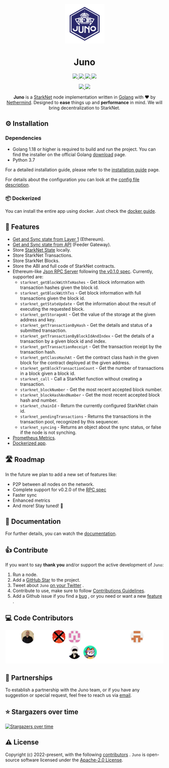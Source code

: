 <p align="center">
  <a href="https://gojuno.xyz">
    <img alt="Juno Logo" height="125" src="./docs/static/img/juno_rounded.png">
  </a>
  <br>
</p>

<h1 align="center">Juno</h1>

<p align="center">
  <a href="https://pkg.go.dev/github.com/NethermindEth/juno">
    <img src="https://pkg.go.dev/badge/github.com/NethermindEth/juno.svg">
  </a>
  <a href="https://goreportcard.com/report/github.com/NethermindEth/juno">
    <img src="https://goreportcard.com/badge/github.com/NethermindEth/juno">
  </a>
  <a href="https://github.com/NethermindEth/juno/actions">
    <img src="https://github.com/NethermindEth/juno/actions/workflows/juno-build.yml/badge.svg">
  </a>
  <a href="https://codecov.io/gh/NethermindEth/juno">
    <img src="https://codecov.io/gh/NethermindEth/juno/branch/main/graph/badge.svg">
  </a>

</p>
<p align="center">
  <a href="https://discord.gg/TcHbSZ9ATd">
    <img src="https://img.shields.io/badge/Discord-5865F2?style=for-the-badge&logo=discord&logoColor=white">
  </a>
  <a href="https://twitter.com/nethermindeth?s=20&t=xLC_xrid_f17DJqdJ2EZnA">
    <img src="https://img.shields.io/badge/Twitter-1DA1F2?style=for-the-badge&logo=twitter&logoColor=white">
  </a>
</p>


<p align="center">
  <b>Juno</b> is a <a href="https://starknet.io/">StarkNet</a> node implementation written in <a href="https://go.dev/doc/">Golang</a> with ❤️ by <a href="https://nethermind.io/">Nethermind</a>. Designed to <b>ease</b> things up and <b>performance</b> in mind. We will bring decentralization to StarkNet.
</p>

## ⚙️ Installation

### Dependencies

- Golang 1.18 or higher is required to build and run the project. You can find the installer on the official Golang
  [download](https://go.dev/doc/install) page.
- Python 3.7

For a detailed installation guide, please refer to the [installation guide](https://gojuno.xyz/docs/intro#installing) 
page.

For details about the configuration you can look at
the [config file description](https://gojuno.xyz/docs/running/config).

### 📦 Dockerized

You can install the entire app using docker. Just check the
[docker guide](https://gojuno.xyz/docs/running/docker).

## 🎯 Features

- [Get and Sync state from Layer 1](https://gojuno.xyz/docs/features/sync) (Ethereum).
- [Get and Sync state from API](https://gojuno.xyz/docs/features/sync) (Feeder Gateway).
- Store [StarkNet State](https://gojuno.xyz/docs/features/sync) locally.
- Store StarkNet Transactions.
- Store StarkNet Blocks.
- Store the ABI and full code of StarkNet contracts.
- Ethereum-like [Json RPC Server](https://gojuno.xyz/docs/features/rpc) following
  [the v0.1.0 spec](https://github.com/starkware-libs/starknet-specs/blob/v0.1.0/api/starknet_api_openrpc.json). 
Currently, supported are:
     - `starknet_getBlockWithTxHashes` - Get block information with transaction hashes given the block id.
     - `starknet_getBlockWithTxs` - Get block information with full transactions given the block id.
     - `starknet_getStateUpdate` - Get the information about the result of executing the requested block.
     - `starknet_getStorageAt` - Get the value of the storage at the given address and key.
     - `starknet_getTransactionByHash` - Get the details and status of a submitted transaction.
     - `starknet_getTransactionByBlockIdAndIndex` - Get the details of a transaction by a given block id and index.
     - `starknet_getTransactionReceipt` - Get the transaction receipt by the transaction hash.
     - `starknet_getClassHashAt` - Get the contract class hash in the given block for the contract deployed at the given address.
     - `starknet_getBlockTransactionCount` -  Get the number of transactions in a block given a block id.
     - `starknet_call` - Call a StarkNet function without creating a transaction.
     - `starknet_blockNumber` - Get the most recent accepted block number.
     - `starknet_blockHashAndNumber` - Get the most recent accepted block hash and number.
     - `starknet_chainId` - Return the currently configured StarkNet chain id.
     - `starknet_pendingTransactions` - Returns the transactions in the transaction pool, recognized by this sequencer.
     - `starknet_syncing` - Returns an object about the sync status, or false if the node is not synching.
- [Prometheus Metrics](https://gojuno.xyz/docs/features/metrics).
- [Dockerized app](https://gojuno.xyz/docs/running/docker).

## 🛣 Roadmap

In the future we plan to add a new set of features like:

- P2P between all nodes on the network.
- Complete support for v0.2.0 of the [RPC spec](https://github.com/starkware-libs/starknet-specs/releases/tag/v0.1.0)
- Faster sync
- Enhanced metrics
- And more! Stay tuned! 🚀

## 📜 Documentation

For further details, you can watch the [documentation](https://gojuno.xyz).

## 👍 Contribute

If you want to say **thank you** and/or support the active development of `Juno`:

1. Run a node.
2. Add a [GitHub Star](https://github.com/NethermindEth/juno/stargazers) to the project.
3. Tweet about
   `Juno` [on your Twitter](https://twitter.com/intent/tweet?url=https%3A%2F%2Fgithub.com%2FNethermindEth%2Fjuno&via=nethermindeth&text=Juno%20is%20Awesome%2C%20they%20are%20working%20hard%20to%20bring%20decentralization%20to%20StarkNet&hashtags=StarkNet%2CJuno%2CEthereum)
   .
4. Contribute to use, make sure to
   follow [Contributions Guidelines](https://gojuno.xyz/docs/contribution_guidelines/engineering-guidelines).
5. Add a Github issue if you find
   a [bug](https://github.com/NethermindEth/juno/issues/new?assignees=&labels=&template=bug_report.md&title=)
   , or you need or want a
   new [feature](https://github.com/NethermindEth/juno/issues/new?assignees=&labels=&template=feature_request.md&title=)
   .

## ‍💻 Code Contributors

<img src="./.github/contributors.svg" alt="Code Contributors" style="max-width:100%;">

## 🤝 Partnerships

To establish a partnership with the Juno team, or if you have any suggestion or special request, feel free to reach us
via [email](mailto:juno@nethermind.io).

## ⭐️ Stargazers over time

[![Stargazers over time](https://starchart.cc/NethermindEth/juno.svg)](https://starchart.cc/NethermindEth/juno)

## ⚠️ License

Copyright (c) 2022-present, with the following [contributors](https://github.com/NethermindEth/juno/graphs/contributors)
.
`Juno` is open-source software licensed under
the [Apache-2.0 License](https://github.com/NethermindEth/juno/blob/main/LICENSE).
